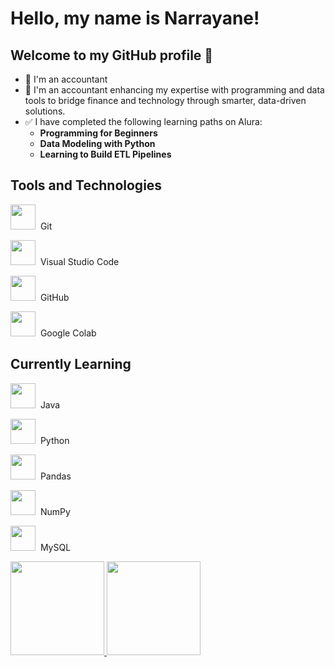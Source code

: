 # Hello, my name is Narrayane!
## Welcome to my GitHub profile 👋

- 🔭 I'm an accountant
- 🌱 I'm an accountant enhancing my expertise with programming and data tools to bridge finance and technology through smarter, data-driven solutions.
- ✅ I have completed the following learning paths on Alura:
  - **Programming for Beginners**
  - **Data Modeling with Python**
  - **Learning to Build ETL Pipelines**

## Tools and Technologies

<p>
  <img loading="lazy" src="https://cdn.jsdelivr.net/gh/devicons/devicon/icons/git/git-original.svg" width="40" height="40"/>&nbsp;&nbsp;Git  
</p>
<p>
  <img loading="lazy" src="https://cdn.jsdelivr.net/gh/devicons/devicon/icons/vscode/vscode-original.svg" width="40" height="40"/>&nbsp;&nbsp;Visual Studio Code  
</p>
<p>
  <img loading="lazy" src="https://cdn.jsdelivr.net/gh/devicons/devicon/icons/github/github-original.svg" width="40" height="40"/>&nbsp;&nbsp;GitHub  
</p>
<p>
  <img loading="lazy" src="https://cdn.jsdelivr.net/gh/devicons/devicon/icons/google/google-original.svg" width="40" height="40"/>&nbsp;&nbsp;Google Colab  
</p>

## Currently Learning

<p>
  <img loading="lazy" src="https://cdn.jsdelivr.net/gh/devicons/devicon/icons/java/java-original.svg" width="40" height="40"/>&nbsp;&nbsp;Java  
</p>
<p>
  <img loading="lazy" src="https://cdn.jsdelivr.net/gh/devicons/devicon/icons/python/python-original.svg" width="40" height="40"/>&nbsp;&nbsp;Python  
</p>
<p>
  <img loading="lazy" src="https://cdn.jsdelivr.net/gh/devicons/devicon/icons/pandas/pandas-original.svg" width="40" height="40"/>&nbsp;&nbsp;Pandas  
</p>
<p>
  <img loading="lazy" src="https://cdn.jsdelivr.net/gh/devicons/devicon/icons/numpy/numpy-original.svg" width="40" height="40"/>&nbsp;&nbsp;NumPy  
</p>
<p>
  <img loading="lazy" src="https://cdn.jsdelivr.net/gh/devicons/devicon/icons/mysql/mysql-original.svg" width="40" height="40"/>&nbsp;&nbsp;MySQL  
</p>


<div>
<a href="https://github.com/Narrayane">
<img loading="lazy" height="150em" src="https://github-readme-stats.vercel.app/api/top-langs/?username=Narrayane&layout=compact&langs_count=7&theme=dracula"/>
<img loading="lazy" height="150em" src="https://github-readme-stats.vercel.app/api?username=Narrayane&show_icons=true&theme=dracula&include_all_commits=true&count_private=true"/>
</div>

<!--
**Narrayane/Narrayane** is a ✨ _special_ ✨ repository because its `README.md` (this file) appears on your GitHub profile.

Here are some ideas to get you started:

- 🔭 I'm an accountant
- 🌱 I’m currently learning ...
- 👯 I’m looking to collaborate on ...
- 🤔 I’m looking for help with ...
- 💬 Ask me about ...
- 📫 How to reach me: ...
- 😄 Pronouns: ...
- ⚡ Fun fact: ...
-->


